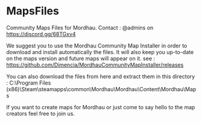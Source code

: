 # MapsFiles
Community Maps Files for Mordhau.
Contact : @admins on https://discord.gg/68TGxv4

We suggest you to use the Mordhau Community Map Installer in order to download and install automatically the files. It will also keep you up-to-date on the maps version and future maps will appear on it. see : https://github.com/Dimencia/MordhauCommunityMapInstaller/releases

You can also download the files from here and extract them in this directory : 
C:\Program Files (x86)\Steam\steamapps\common\Mordhau\Mordhau\Content\Mordhau\Maps

If you want to create maps for Mordhau or just come to say hello to the map creators feel free to join us. 
